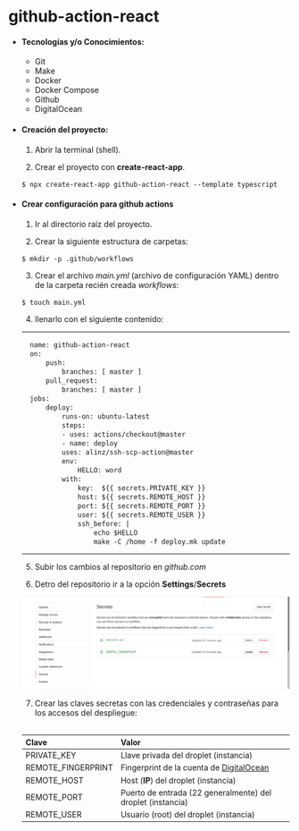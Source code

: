# github-action-react

- #### Tecnologías y/o Conocimientos:
    - Git
    - Make
    - Docker
    - Docker Compose
    - Github
    - DigitalOcean

- #### Creación del proyecto:

    1) Abrir la terminal (shell).

    2) Crear el proyecto con **create-react-app**.

    ```
    $ npx create-react-app github-action-react --template typescript
    ```

- #### Crear configuración para github actions

    1) Ir al directorio raíz del proyecto.

    2) Crear la siguiente estructura de carpetas:

    ```
    $ mkdir -p .github/workflows
    ```

    3) Crear el archivo *main.yml* (archivo de configuración YAML) dentro de la carpeta recién creada *workflows*:

    ```
    $ touch main.yml
    ```

    4) llenarlo con el siguiente contenido:

    ---
        name: github-action-react
        on:
            push:
                branches: [ master ]
            pull_request:
                branches: [ master ]
        jobs:
            deploy:
                runs-on: ubuntu-latest
                steps:
                - uses: actions/checkout@master
                - name: deploy
                uses: alinz/ssh-scp-action@master
                env:
                    HELLO: word
                with:
                    key:  ${{ secrets.PRIVATE_KEY }}
                    host: ${{ secrets.REMOTE_HOST }}
                    port: ${{ secrets.REMOTE_PORT }}
                    user: ${{ secrets.REMOTE_USER }}
                    ssh_before: |
                        echo $HELLO
                        make -C /home -f deploy.mk update
    ---

    5) Subir los cambios al repositorio en *github.com*

    6) Detro del repositorio ir a la opción **Settings**/**Secrets**

    ![Example 1](https://raw.githubusercontent.com/WulperStudio/github-action-react/master/docs/secrects.png)

    7) Crear las claves secretas con las credenciales y contraseñas para los accesos del despliegue:<br><br>

    Clave              | Valor
    ---------------    | ---------------
    PRIVATE_KEY        | Llave privada del droplet (instancia)
    REMOTE_FINGERPRINT | Fingerprint de la cuenta de [DigitalOcean](https://www.digitalocean.com)
    REMOTE_HOST        | Host (**IP**) del droplet (instancia)
    REMOTE_PORT        | Puerto de entrada (22 generalmente) del droplet (instancia)
    REMOTE_USER        | Usuario (root)  del droplet (instancia)
